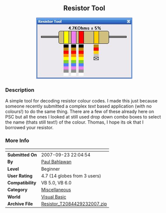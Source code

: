 ﻿<div align="center">

## Resistor Tool

<img src="PIC20079232251147407.JPG">
</div>

### Description

A simple tool for decoding resistor colour codes. I made this just because someone recently submitted a complex *text* based application (with no colours!) to do the same thing. There are a few of these already here on PSC but all the ones I looked at still used drop down combo boxes to select the name (thats still text!) of the colour. Thomas, I hope its ok that I borrowed your resistor.
 
### More Info
 


<span>             |<span>
---                |---
**Submitted On**   |2007-09-23 22:04:54
**By**             |[Paul Bahlawan](https://github.com/Planet-Source-Code/PSCIndex/blob/master/ByAuthor/paul-bahlawan.md)
**Level**          |Beginner
**User Rating**    |4.7 (14 globes from 3 users)
**Compatibility**  |VB 5\.0, VB 6\.0
**Category**       |[Miscellaneous](https://github.com/Planet-Source-Code/PSCIndex/blob/master/ByCategory/miscellaneous__1-1.md)
**World**          |[Visual Basic](https://github.com/Planet-Source-Code/PSCIndex/blob/master/ByWorld/visual-basic.md)
**Archive File**   |[Resistor\_T2084429232007\.zip](https://github.com/Planet-Source-Code/paul-bahlawan-resistor-tool__1-69382/archive/master.zip)








